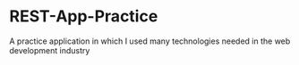 # REST-App-Practice
A practice application in which I used many technologies needed in the web development industry
